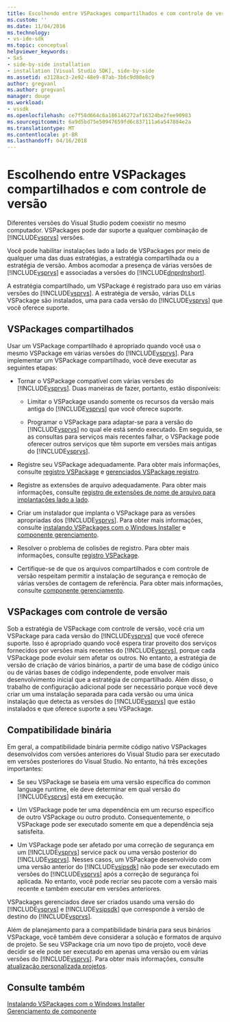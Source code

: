 ```yaml
---
title: Escolhendo entre VSPackages compartilhados e com controle de versão | Microsoft Docs
ms.custom: ''
ms.date: 11/04/2016
ms.technology:
- vs-ide-sdk
ms.topic: conceptual
helpviewer_keywords:
- SxS
- side-by-side installation
- installation [Visual Studio SDK], side-by-side
ms.assetid: e3128ac3-2e92-48e9-87ab-3b6c9d80e8c9
author: gregvanl
ms.author: gregvanl
manager: douge
ms.workload:
- vssdk
ms.openlocfilehash: ce7f58d664c6a186146272af16324be2fee90983
ms.sourcegitcommit: 6a9d5bd75e50947659fd6c837111a6a547884e2a
ms.translationtype: MT
ms.contentlocale: pt-BR
ms.lasthandoff: 04/16/2018
---
```

# <a name="choosing-between-shared-and-versioned-vspackages"></a>Escolhendo entre VSPackages compartilhados e com controle de versão
Diferentes versões do Visual Studio podem coexistir no mesmo computador. VSPackages pode dar suporte a qualquer combinação de [!INCLUDE[vsprvs](../code-quality/includes/vsprvs_md.md)] versões.  
  
 Você pode habilitar instalações lado a lado de VSPackages por meio de qualquer uma das duas estratégias, a estratégia compartilhada ou a estratégia de versão. Ambos acomodar a presença de várias versões de [!INCLUDE[vsprvs](../code-quality/includes/vsprvs_md.md)] e associadas a versões do [!INCLUDE[dnprdnshort](../code-quality/includes/dnprdnshort_md.md)].  
  
 A estratégia compartilhado, um VSPackage é registrado para uso em várias versões do [!INCLUDE[vsprvs](../code-quality/includes/vsprvs_md.md)]. A estratégia de versão, várias DLLs VSPackage são instalados, uma para cada versão do [!INCLUDE[vsprvs](../code-quality/includes/vsprvs_md.md)] que você oferece suporte.  
  
## <a name="shared-vspackages"></a>VSPackages compartilhados  
 Usar um VSPackage compartilhado é apropriado quando você usa o mesmo VSPackage em várias versões do [!INCLUDE[vsprvs](../code-quality/includes/vsprvs_md.md)]. Para implementar um VSPackage compartilhado, você deve executar as seguintes etapas:  
  
-   Tornar o VSPackage compatível com várias versões do [!INCLUDE[vsprvs](../code-quality/includes/vsprvs_md.md)]. Duas maneiras de fazer, portanto, estão disponíveis:  
  
    -   Limitar o VSPackage usando somente os recursos da versão mais antiga do [!INCLUDE[vsprvs](../code-quality/includes/vsprvs_md.md)] que você oferece suporte.  
  
    -   Programar o VSPackage para adaptar-se para a versão do [!INCLUDE[vsprvs](../code-quality/includes/vsprvs_md.md)] no qual ele está sendo executado. Em seguida, se as consultas para serviços mais recentes falhar, o VSPackage pode oferecer outros serviços que têm suporte em versões mais antigas do [!INCLUDE[vsprvs](../code-quality/includes/vsprvs_md.md)].  
  
-   Registre seu VSPackage adequadamente. Para obter mais informações, consulte [registro VSPackage](../extensibility/internals/vspackage-registration.md) e [gerenciados VSPackage registro](http://msdn.microsoft.com/en-us/f69e0ea3-6a92-4639-8ca9-4c9c210e58a1).  
  
-   Registre as extensões de arquivo adequadamente. Para obter mais informações, consulte [registro de extensões de nome de arquivo para implantações lado a lado](../extensibility/registering-file-name-extensions-for-side-by-side-deployments.md).  
  
-   Criar um instalador que implanta o VSPackage para as versões apropriadas dos [!INCLUDE[vsprvs](../code-quality/includes/vsprvs_md.md)]. Para obter mais informações, consulte [instalando VSPackages com o Windows Installer](../extensibility/internals/installing-vspackages-with-windows-installer.md) e [componente gerenciamento](../extensibility/internals/component-management.md).  
  
-   Resolver o problema de colisões de registro. Para obter mais informações, consulte [registro VSPackage](../extensibility/internals/vspackage-registration.md).  
  
-   Certifique-se de que os arquivos compartilhados e com controle de versão respeitam permitir a instalação de segurança e remoção de várias versões de contagem de referência. Para obter mais informações, consulte [componente gerenciamento](../extensibility/internals/component-management.md).  
  
## <a name="versioned-vspackages"></a>VSPackages com controle de versão  
 Sob a estratégia de VSPackage com controle de versão, você cria um VSPackage para cada versão do [!INCLUDE[vsprvs](../code-quality/includes/vsprvs_md.md)] que você oferece suporte. Isso é apropriado quando você espera tirar proveito dos serviços fornecidos por versões mais recentes do [!INCLUDE[vsprvs](../code-quality/includes/vsprvs_md.md)], porque cada VSPackage pode evoluir sem afetar os outros. No entanto, a estratégia de versão de criação de vários binários, a partir de uma base de código único ou de várias bases de código independente, pode envolver mais desenvolvimento inicial que a estratégia de compartilhado. Além disso, o trabalho de configuração adicional pode ser necessário porque você deve criar um uma instalação separada para cada versão ou uma única instalação que detecta as versões do [!INCLUDE[vsprvs](../code-quality/includes/vsprvs_md.md)] que estão instalados e que oferece suporte a seu VSPackage.  
  
## <a name="binary-compatibility"></a>Compatibilidade binária  
 Em geral, a compatibilidade binária permite código nativo VSPackages desenvolvidos com versões anteriores do Visual Studio para ser executado em versões posteriores do Visual Studio. No entanto, há três exceções importantes:  
  
-   Se seu VSPackage se baseia em uma versão específica do common language runtime, ele deve determinar em qual versão do [!INCLUDE[vsprvs](../code-quality/includes/vsprvs_md.md)] está em execução.  
  
-   Um VSPackage pode ter uma dependência em um recurso específico de outro VSPackage ou outro produto. Consequentemente, o VSPackage pode ser executado somente em que a dependência seja satisfeita.  
  
-   Um VSPackage pode ser afetado por uma correção de segurança em um [!INCLUDE[vsprvs](../code-quality/includes/vsprvs_md.md)] service pack ou uma versão posterior do [!INCLUDE[vsprvs](../code-quality/includes/vsprvs_md.md)]. Nesses casos, um VSPackage desenvolvido com uma versão anterior do [!INCLUDE[vsipsdk](../extensibility/includes/vsipsdk_md.md)] não pode ser executado em versões do [!INCLUDE[vsprvs](../code-quality/includes/vsprvs_md.md)] após a correção de segurança foi aplicada. No entanto, você pode recriar seu pacote com a versão mais recente e também executar em versões anteriores.  
  
 VSPackages gerenciados deve ser criados usando uma versão do [!INCLUDE[vsprvs](../code-quality/includes/vsprvs_md.md)] e [!INCLUDE[vsipsdk](../extensibility/includes/vsipsdk_md.md)] que corresponde à versão de destino do [!INCLUDE[vsprvs](../code-quality/includes/vsprvs_md.md)].  
  
 Além de planejamento para a compatibilidade binária para seus binários VSPackage, você também deve considerar a solução e formatos de arquivo de projeto. Se seu VSPackage cria um novo tipo de projeto, você deve decidir se ele pode ser executado em apenas uma versão ou em várias versões do [!INCLUDE[vsprvs](../code-quality/includes/vsprvs_md.md)]. Para obter mais informações, consulte [atualização personalizada projetos](../extensibility/internals/upgrading-projects.md#upgrading-custom-projects).  
  
## <a name="see-also"></a>Consulte também  
 [Instalando VSPackages com o Windows Installer](../extensibility/internals/installing-vspackages-with-windows-installer.md)   
 [Gerenciamento de componente](../extensibility/internals/component-management.md)